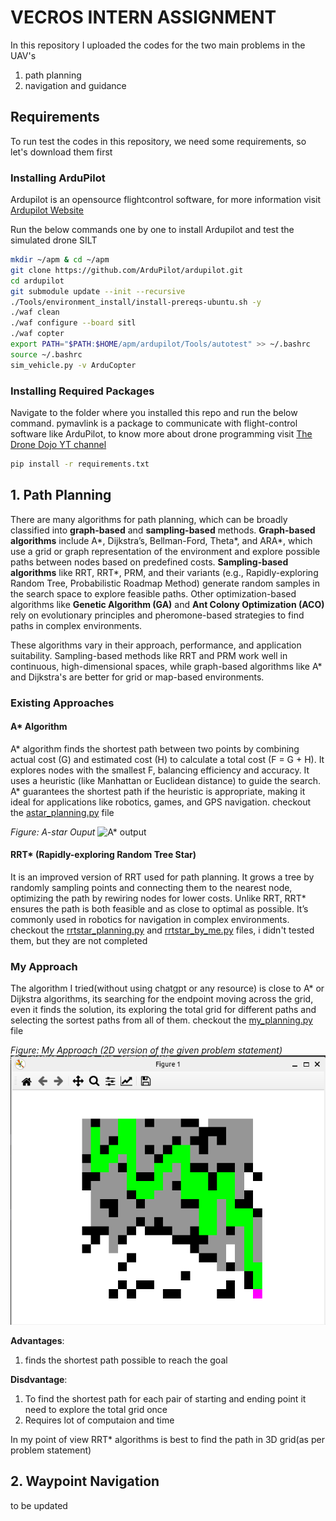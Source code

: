 # VECROS INTERN ASSIGNMENT

In this repository I uploaded the codes for the two main problems in the UAV's
1. path planning
2. navigation and guidance

## Requirements
To run test the codes in this repository, we need some requirements, so let's download them first

### Installing ArduPilot
Ardupilot is an opensource flightcontrol software, for more information visit [Ardupilot Website](https://ardupilot.org/ardupilot/)

Run the below commands one by one to install Ardupilot and test the simulated drone SILT
```bash
mkdir ~/apm & cd ~/apm
git clone https://github.com/ArduPilot/ardupilot.git
cd ardupilot
git submodule update --init --recursive
./Tools/environment_install/install-prereqs-ubuntu.sh -y
./waf clean
./waf configure --board sitl
./waf copter
export PATH="$PATH:$HOME/apm/ardupilot/Tools/autotest" >> ~/.bashrc
source ~/.bashrc
sim_vehicle.py -v ArduCopter
```
### Installing Required Packages
Navigate to the folder where you installed this repo and run the below command. pymavlink is a package to communicate with flight-control software like ArduPilot, to know more about drone programming visit [The Drone Dojo YT channel](https://www.youtube.com/playlist?list=PLgiealSjeVyx3t4N9GroE29SbVwhYrOtL
)

```bash
pip install -r requirements.txt
```


## 1. Path Planning

There are many algorithms for path planning, which can be broadly classified into **graph-based** and **sampling-based** methods. **Graph-based algorithms** include A*, Dijkstra’s, Bellman-Ford, Theta*, and ARA*, which use a grid or graph representation of the environment and explore possible paths between nodes based on predefined costs. **Sampling-based algorithms** like RRT, RRT*, PRM, and their variants (e.g., Rapidly-exploring Random Tree, Probabilistic Roadmap Method) generate random samples in the search space to explore feasible paths. Other optimization-based algorithms like **Genetic Algorithm (GA)** and **Ant Colony Optimization (ACO)** rely on evolutionary principles and pheromone-based strategies to find paths in complex environments.

These algorithms vary in their approach, performance, and application suitability. Sampling-based methods like RRT and PRM work well in continuous, high-dimensional spaces, while graph-based algorithms like A* and Dijkstra's are better for grid or map-based environments.

### Existing Approaches
#### A* Algorithm 
A* algorithm finds the shortest path between two points by combining actual cost (G) and estimated cost (H) to calculate a total cost (F = G + H). It explores nodes with the smallest F, balancing efficiency and accuracy. It uses a heuristic (like Manhattan or Euclidean distance) to guide the search. A* guarantees the shortest path if the heuristic is appropriate, making it ideal for applications like robotics, games, and GPS navigation. checkout the [astar_planning.py](path_planning/astar_planning.py) file

*Figure: A-star Ouput*
![A* output](path_planning/astar.png)

#### RRT* (Rapidly-exploring Random Tree Star)
It is an improved version of RRT used for path planning. It grows a tree by randomly sampling points and connecting them to the nearest node, optimizing the path by rewiring nodes for lower costs. Unlike RRT, RRT* ensures the path is both feasible and as close to optimal as possible. It’s commonly used in robotics for navigation in complex environments. checkout the [rrtstar_planning.py](path_planning/rrtstar_planning.py) and [rrtstar_by_me.py](path_planning/rrtstar_by_me.py) files, i didn't tested them, but they are not completed


### My Approach
The algorithm I tried(without using chatgpt or any resource) is close to A* or Dijkstra algorithms, its searching for the endpoint moving across the grid, even it finds the solution, its exploring the total grid for different paths and selecting the sortest paths from all of them. checkout the [my_planning.py](path_planning/my_planning.py) file


*Figure: My Approach (2D version of the given problem statement)*
![My Approach Ouput](path_planning/my_planning.png)

**Advantages**: 
1. finds the shortest path possible to reach the goal

**Disdvantage**:
1. To find the shortest path for each pair of starting and ending point it need to explore the total grid once
2. Requires lot of computaion and time

In my point of view RRT* algorithms is best to find the path in 3D grid(as per problem statement)


## 2. Waypoint Navigation

to be updated





